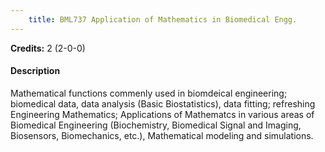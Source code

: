 ```yaml
---
    title: BML737 Application of Mathematics in Biomedical Engg.
---
```

**Credits:** 2 (2-0-0)



#### Description 
Mathematical functions commenly used in biomdeical engineering; biomedical data, data analysis (Basic Biostatistics), data fitting; refreshing Engineering Mathematics; Applications of Mathematcs in various areas of Biomedical Engineering (Biochemistry, Biomedical Signal and Imaging, Biosensors, Biomechanics, etc.), Mathematical modeling and simulations.